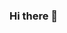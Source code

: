 ### Hi there 👋

<!--
**SNFThub/SNFThub** is a ✨ _special_ ✨ repository because its `README.md` (this file) appears on your GitHub profile.

Here are some ideas to get you started:

- 🔭 I’m currently working on proof-of-stake and web3.
- 🌱 I’m currently learning web3.
- 👯 I’m looking to collaborate on same thought.
- 🤔 I’m looking for help with web3.
- 💬 Ask me about how can you help me?
- 📫 How to reach me: By mail
-->
